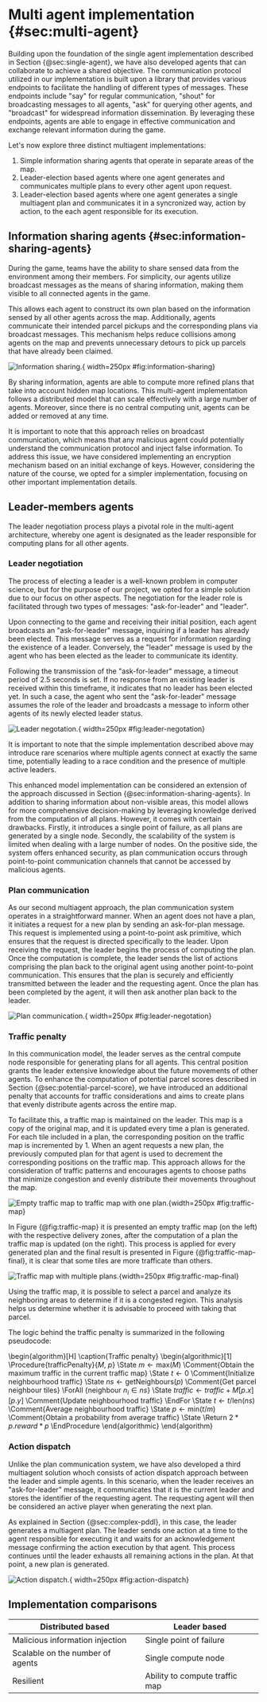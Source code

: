 # Multi agent implementation {#sec:multi-agent}
Building upon the foundation of the single agent implementation described in Section {@sec:single-agent}, we have also developed agents that can collaborate to achieve a shared objective. The communication protocol utilized in our implementation is built upon a library that provides various endpoints to facilitate the handling of different types of messages. These endpoints include "say" for regular communication, "shout" for broadcasting messages to all agents, "ask" for querying other agents, and "broadcast" for widespread information dissemination. By leveraging these endpoints, agents are able to engage in effective communication and exchange relevant information during the game.

Let's now explore three distinct multiagent implementations:

1. Simple information sharing agents that operate in separate areas of the map.
2. Leader-election based agents where one agent generates and communicates multiple plans to every other agent upon request.
3. Leader-election based agents where one agent generates a single multiagent plan and communicates it in a syncronized way, action by action, to the each agent responsible for its execution.

## Information sharing agents {#sec:information-sharing-agents}
During the game, teams have the ability to share sensed data from the environment among their members. For simplicity, our agents utilize broadcast messages as the means of sharing information, making them visible to all connected agents in the game.

This allows each agent to construct its own plan based on the information sensed by all other agents across the map. Additionally, agents communicate their intended parcel pickups and the corresponding plans via broadcast messages. This mechanism helps reduce collisions among agents on the map and prevents unnecessary detours to pick up parcels that have already been claimed.

![Information sharing.](./images/information_sharing.png){ width=250px #fig:information-sharing}
 
By sharing information, agents are able to compute more refined plans that take into account hidden map locations. This multi-agent implementation follows a distributed model that can scale effectively with a large number of agents. Moreover, since there is no central computing unit, agents can be added or removed at any time.

It is important to note that this approach relies on broadcast communication, which means that any malicious agent could potentially understand the communication protocol and inject false information. To address this issue, we have considered implementing an encryption mechanism based on an initial exchange of keys. However, considering the nature of the course, we opted for a simpler implementation, focusing on other important implementation details.

## Leader-members agents
The leader negotiation process plays a pivotal role in the multi-agent architecture, whereby one agent is designated as the leader responsible for computing plans for all other agents.

### Leader negotiation
The process of electing a leader is a well-known problem in computer science, but for the purpose of our project, we opted for a simple solution due to our focus on other aspects. The negotiation for the leader role is facilitated through two types of messages: "ask-for-leader" and "leader".

Upon connecting to the game and receiving their initial position, each agent broadcasts an "ask-for-leader" message, inquiring if a leader has already been elected. This message serves as a request for information regarding the existence of a leader. Conversely, the "leader" message is used by the agent who has been elected as the leader to communicate its identity.

Following the transmission of the "ask-for-leader" message, a timeout period of 2.5 seconds is set. If no response from an existing leader is received within this timeframe, it indicates that no leader has been elected yet. In such a case, the agent who sent the "ask-for-leader" message assumes the role of the leader and broadcasts a message to inform other agents of its newly elected leader status.

![Leader negotation.](./images/leader_negotiation.png){ width=250px #fig:leader-negotation}

It is important to note that the simple implementation described above may introduce rare scenarios where multiple agents connect at exactly the same time, potentially leading to a race condition and the presence of multiple active leaders.

This enhanced model implementation can be considered an extension of the approach discussed in Section {@sec:information-sharing-agents}. In addition to sharing information about non-visible areas, this model allows for more comprehensive decision-making by leveraging knowledge derived from the computation of all plans. However, it comes with certain drawbacks. Firstly, it introduces a single point of failure, as all plans are generated by a single node. Secondly, the scalability of the system is limited when dealing with a large number of nodes. On the positive side, the system offers enhanced security, as plan communication occurs through point-to-point communication channels that cannot be accessed by malicious agents.

### Plan communication
As our second multiagent approach, the plan communication system operates in a straightforward manner. When an agent does not have a plan, it initiates a request for a new plan by sending an ask-for-plan message. This request is implemented using a point-to-point ask primitive, which ensures that the request is directed specifically to the leader. Upon receiving the request, the leader begins the process of computing the plan. Once the computation is complete, the leader sends the list of actions comprising the plan back to the original agent using another point-to-point communication. This ensures that the plan is securely and efficiently transmitted between the leader and the requesting agent. Once the plan has been completed by the agent, it will then ask another plan back to the leader.

![Plan communication.](./images/plan_communication.png){ width=250px #fig:leader-negotation}

### Traffic penalty
In this communication model, the leader serves as the central compute node responsible for generating plans for all agents. This central position grants the leader extensive knowledge about the future movements of other agents. To enhance the computation of potential parcel scores described in Section {@sec:potential-parcel-score}, we have introduced an additional penalty that accounts for traffic considerations and aims to create plans that evenly distribute agents across the entire map.

To facilitate this, a traffic map is maintained on the leader. This map is a copy of the original map, and it is updated every time a plan is generated. For each tile included in a plan, the corresponding position on the traffic map is incremented by 1. When an agent requests a new plan, the previously computed plan for that agent is used to decrement the corresponding positions on the traffic map. This approach allows for the consideration of traffic patterns and encourages agents to choose paths that minimize congestion and evenly distribute their movements throughout the map.

![Empty traffic map to traffic map with one plan.](./images/traffic_map.png){width=250px #fig:traffic-map}

In Figure {@fig:traffic-map} it is presented an empty traffic map (on the left) with the respective delivery zones, after the computation of a plan the traffic map is updated (on the right). This process is applied for every generated plan and the final result is presented in Figure {@fig:traffic-map-final}, it is clear that some tiles are more trafficate than others.

![Traffic map with multiple plans.](./images/traffic_map_final.png){width=250px #fig:traffic-map-final}

Using the traffic map, it is possible to select a parcel and analyze its neighboring areas to determine if it is a congested region. This analysis helps us determine whether it is advisable to proceed with taking that parcel.

The logic behind the traffic penalty is summarized in the following pseudocode:


\begin{algorithm}[H]
\caption{Traffic penalty}
\begin{algorithmic}[1]
\Procedure{trafficPenalty}{$M$, $p$}
\State $m \gets \text{max}(M)$ \Comment{Obtain the maximum traffic in the current traffic map}
\State $t \gets 0$ \Comment{Initialize neighbourhood traffic}
\State $ns \gets \text{getNeighbours}(p)$ \Comment{Get parcel neighbour tiles}
\ForAll {$\text{neighbour}\ n_i \in ns$}
\State $traffic \gets traffic + M[p.x][p.y]$ \Comment{Update neighbourhood traffic}
\EndFor
\State $t \gets t / \text{len}(ns)$ \Comment{Average neighbourhood traffic}
\State $p \gets \text{min}(t / m)$ \Comment{Obtain a probability from average traffic}
\State \Return $2 * p.reward * p$
\EndProcedure
\end{algorithmic}
\end{algorithm}

### Action dispatch
Unlike the plan communication system, we have also developed a third multiagent solution whoch consists of action dispatch approach between the leader and simple agents. In this scenario, when the leader receives an "ask-for-leader" message, it communicates that it is the current leader and stores the identifier of the requesting agent. The requesting agent will then be considered an active player when generating the next plan.

As explained in Section {@sec:complex-pddl}, in this case, the leader generates a multiagent plan. The leader sends one action at a time to the agent responsible for executing it and waits for an acknowledgement message confirming the action execution by that agent. This process continues until the leader exhausts all remaining actions in the plan. At that point, a new plan is generated.

![Action dispatch.](./images/action_dispatch.png){ width=250px #fig:action-dispatch}

## Implementation comparisons

| **Distributed based**            | **Leader based**               |
|----------------------------------|--------------------------------|
| Malicious information injection  | Single point of failure        |
| Scalable on the number of agents | Single compute node            |
| Resilient                        | Ability to compute traffic map |
